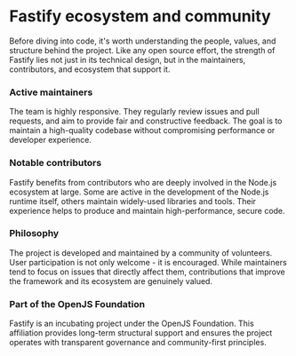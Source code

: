 # Fastify ecosystem and community

Before diving into code, it's worth understanding the people, values, 
and structure behind the project. 
Like any open source effort, the strength of Fastify lies not just in its 
technical design, but in the maintainers, contributors, and ecosystem that 
support it. 

### Active maintainers
The team is highly responsive. They regularly review issues and pull requests, 
and aim to provide fair and constructive feedback. The goal is to maintain a 
high-quality codebase without compromising performance or developer
experience.

### Notable contributors
Fastify benefits from contributors who are deeply involved in the Node.js 
ecosystem at large. Some are active in the development of the Node.js runtime 
itself, others maintain widely-used libraries and tools. 
Their experience helps to produce and maintain high-performance, secure code.

### Philosophy
The project is developed and maintained by a community of volunteers. 
User participation is not only welcome - it is encouraged. While maintainers 
tend to focus on issues that directly affect them, contributions that improve 
the framework and its ecosystem are genuinely valued.

### Part of the OpenJS Foundation
Fastify is an incubating project under the OpenJS Foundation. 
This affiliation provides long-term structural support and ensures the 
project operates with transparent governance and community-first principles.
